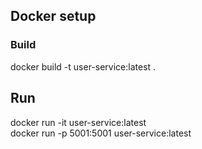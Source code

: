 ## Docker setup

### Build
docker build -t user-service:latest  .

## Run
docker run  -it user-service:latest  
docker run -p 5001:5001 user-service:latest
